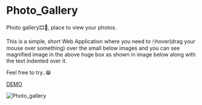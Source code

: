 # Photo_Gallery
Photo gallery🎞📸, place to view your photos.

This is a simple, short Web Application where you need to 🖱hover(drag your mouse over something) over the small below images and you can see magnified image in the above huge box as shown in image below along with the text indented over it.

Feel free to try..😁

[DEMO](https://hritikdoshi.github.io/Photo_Gallery/)

![Photo_gallery](https://user-images.githubusercontent.com/66552063/116203107-f8ea5700-a758-11eb-8a6c-fe39384bf88d.png)
